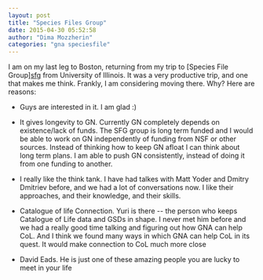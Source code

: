 ```yaml
---
layout: post
title: "Species Files Group"
date: 2015-04-30 05:52:58
author: "Dima Mozzherin"
categories: "gna speciesfile"
---
```


I am on my last leg to Boston, returning from my trip to [Species File
Group][sfg](SFG) from University of Illinois. It was a very productive trip,
and one that makes me think. Frankly, I am considering moving there. Why? Here
are reasons:

* Guys are interested in it. I am glad :)

* It gives longevity to GN. Currently GN completely depends on existence/lack
of funds. The SFG group is long term funded and I would be able to work on GN
independently of funding from NSF or other sources. Instead of thinking how to
keep GN afloat I can think about long term plans. I am able to push GN
consistently, instead of doing it from one funding to another.

* I really like the think tank. I have had talkes with Matt Yoder and Dmitry
Dmitriev before, and we had a lot of conversations now. I like their approaches,
and their knowledge, and their skills.

* Catalogue of life Connection. Yuri is there -- the person who keeps Catalogue
of Life data and GSDs in shape. I never met him before and we had a really
good time talking and figuring out how GNA can help CoL. And I think we found
many ways in which GNA can help CoL in its quest. It would make connection to
CoL much more close

* David Eads. He is just one of these amazing people you are lucky to meet in
your life

